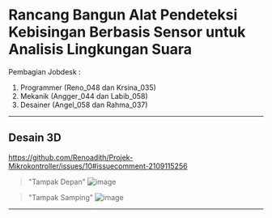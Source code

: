 # Rancang Bangun Alat Pendeteksi Kebisingan Berbasis Sensor untuk Analisis Lingkungan Suara

Pembagian Jobdesk :
1. Programmer (Reno_048 dan Krsina_035)
2. Mekanik (Angger_044 dan Labib_058)
3. Desainer (Angel_058 dan Rahma_037)
---
## Desain 3D
https://github.com/Renoadith/Projek-Mikrokontroller/issues/10#issuecomment-2109115256

> "Tampak Depan"
![image](https://github.com/Renoadith/Projek-Mikrokontroller/assets/168974067/cd8f0399-5477-43ad-94a6-99c94dabc76f)

> "Tampak Samping"
![image](https://github.com/Renoadith/Projek-Mikrokontroller/assets/168974067/a0962f13-eeed-4fc2-9eb1-a15372193779)

---
